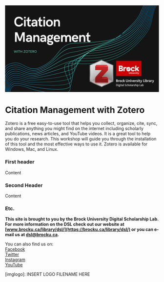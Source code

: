 ![Tool Logo](Citation-Management.png)


# Citation Management with Zotero
Zotero is a free easy-to-use tool that helps you collect, organize, cite, sync, and share anything you might find on the internet including scholarly publications, news articles, and YouTube videos. It is a great tool to help you do your research. This workshop will guide you through the installation of this tool and the most effective ways to use it. Zotero is available for Windows, Mac, and Linux.

### First header
Content

### Second Header

Content

### Etc.
 
 
 

  
**This site is brought to you by the Brock University Digital Scholarship Lab.  For more information on the DSL check out our website at [www.brocku.ca/library/dsl/](https://brocku.ca/library/dsl/) or you can e-mail us at dsl@brocku.ca.**  
  
You can also find us on:  
[Facebook](https://www.facebook.com/Brock-University-Digital-Scholarship-Lab-349407235866792/)  
[Twitter](https://twitter.com/brock_dsl)  
[Instagram](https://www.instagram.com/brock_dsl/?hl=en)  
[YouTube](https://www.youtube.com/channel/UC2eEqPkDo-1N3qilxv-N_1g/featured?view_as=subscriber)










<!--- Please use reference style images so that it is easier to update pictures later --->

[imglogo]: INSERT LOGO FILENAME HERE
